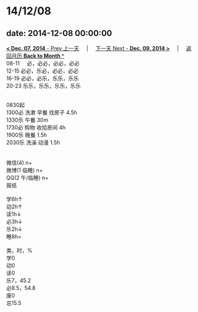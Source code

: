 # 14/12/08

date: 2014-12-08 00:00:00
---
[**< Dec. 07, 2014** - Prev 上一天](/lifelogs/2014/12/d07.html) &nbsp; &nbsp; | &nbsp; &nbsp; [下一天 Next - **Dec. 09, 2014 >**](/lifelogs/2014/12/d09.html) &nbsp; &nbsp; |  &nbsp; &nbsp; [返回月历 **Back to Month ^**](/lifelogs/2014/12/index.html)
<br/>08-11     必，必必，必必，必必<br/>12-15 必必，乐必，必必，必必<br/>16-19 必必，必乐，乐乐，乐乐<br/>20-23 乐乐，乐乐，乐乐，乐乐<div><br/></div>0830起<br/>1300必 洗漱 早餐 找房子 4.5h<br/>1330乐 午餐 30m<br/>1730必 购物 收拾房间 4h<br/>1900乐 晚餐 1.5h<br/>2030乐 洗澡 动漫 1.5h<div><br/></div><div><br/></div>微信(4) n+<br/>微博(1 临睡) n+<br/>QQ(2 午/临睡) n+<br/>报纸<div><br/></div>学6h↑ <br/>动2h↑ <br/>读1h↓ <br/>必3h↓ <br/>乐2h↓ <br/>睡8h=<div><br/></div>类，时，%<br/>学0<br/>动0<br/>读0<br/>乐7，45.2<br/>必8.5，54.8<br/>废0<br/>总15.5</div>
